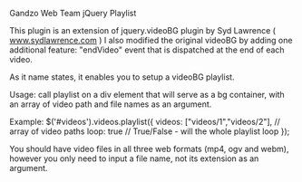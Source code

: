 Gandzo Web Team jQuery Playlist

This plugin is an extension of jquery.videoBG plugin by Syd Lawrence ( www.sydlawrence.com )
I also modified the original videoBG by adding one additional feature: "endVideo" event that is dispatched at the end of each video.

As it name states, it enables you to setup a videoBG playlist.

Usage: call playlist on a div element that will serve as a bg container, with an array of video path and file names as an argument.

Example: 
$('#videos').videos.playlist({
videos: ["videos/1","videos/2"], // array of video paths
loop: true // True/False  - will the whole playlist loop
});

You should have video files in all three web formats (mp4, ogv and webm), however you only need to input a file name, not its extension as an argument. 
